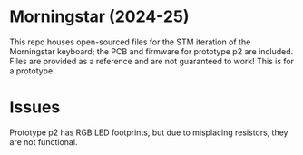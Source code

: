 # Morningstar (2024-25)
This repo houses open-sourced files for the STM iteration of the Morningstar keyboard; the PCB and firmware for prototype p2 are included. Files are provided as a reference and are not guaranteed to work! This is for a prototype.

# Issues
Prototype p2 has RGB LED footprints, but due to misplacing resistors, they are not functional. 
